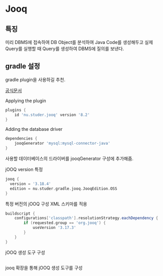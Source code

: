 # Jooq

## 특징
미리 DBMS에 접속하여 DB Object를 분석하여 Java Code를 생성해두고 실제 Query를 실행할 때 Query를 생성하여 DBMS에 질의를 보낸다.

## gradle 설정 

gradle plugin을 사용하길 추천.

[공식문서](https://github.com/etiennestuder/gradle-jooq-plugin)

Applying the plugin
~~~groovy
plugins {
    id 'nu.studer.jooq' version '8.2'
}
~~~

Adding the database driver
~~~groovy
dependencies {
    jooqGenerator 'mysql:mysql-connector-java'
}
~~~
사용할 데이터베이스의 드라이버를 jooqGenerator 구성에 추가해줌.

jOOQ version 특정
~~~groovy
jooq {
  version = '3.18.4'
  edition = nu.studer.gradle.jooq.JooqEdition.OSS
}
~~~

특정 버전의 jOOQ 구성 XML 스키마를 적용
~~~groovy
buildscript {
    configurations['classpath'].resolutionStrategy.eachDependency {
        if (requested.group == 'org.jooq') {
            useVersion '3.17.3'
        }
    }
}
~~~

jOOQ 생성 도구 구성

~~~groovy

~~~
jooq 확장을 통해 jOOQ 생성 도구를 구성